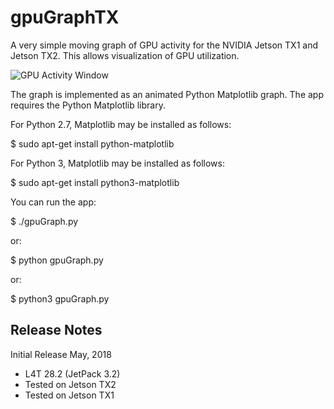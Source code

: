 # gpuGraphTX
A very simple moving graph of GPU activity for the NVIDIA Jetson TX1 and Jetson TX2. This allows visualization of GPU utilization.

![GPU Activity Window](https://github.com/jetsonhacks/gpuGraphTX/blob/master/gpuGraph.png)

The graph is implemented as an animated Python Matplotlib graph. The app requires the Python Matplotlib library.

For Python 2.7, Matplotlib may be installed as follows:

$ sudo apt-get install python-matplotlib

For Python 3, Matplotlib may be installed as follows:

$ sudo apt-get install python3-matplotlib

You can run the app:

$ ./gpuGraph.py

or:

$ python gpuGraph.py

or:

$ python3 gpuGraph.py

<h2>Release Notes</h2>

Initial Release May, 2018
* L4T 28.2 (JetPack 3.2)
* Tested on Jetson TX2
* Tested on Jetson TX1

